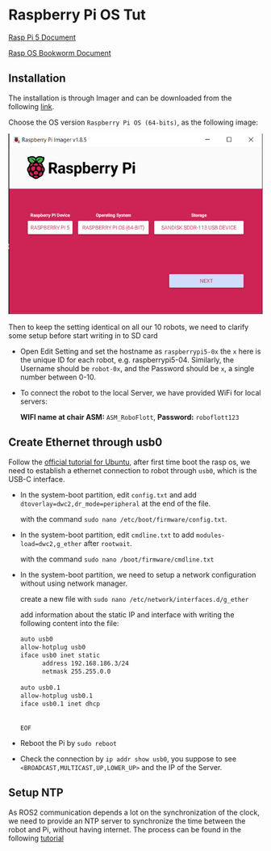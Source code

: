 # Raspberry Pi OS Tut

[Rasp Pi 5 Document](https://www.raspberrypi.com/documentation/computers/getting-started.html) 

[Rasp OS Bookworm Document](https://www.raspberrypi.com/documentation/computers/os.html)

## Installation
The installation is through Imager and can be downloaded from the following [link](https://www.raspberrypi.com/software/).

Choose the OS version `Raspberry Pi OS (64-bits)`, as the following image:

![Rasp1](Tutorials/rasp1.png)

Then to keep the setting identical on all our 10 robots, we need to clarify some setup before start writing in to SD card

- Open Edit Setting and set the hostname as `raspberrypi5-0x` the `x` here is the unique ID for each robot, e.g. raspberrypi5-04. Similarly, the Username should be `robot-0x`, and the Password should be `x`, a single number between 0-10.
- To connect the robot to the local Server, we have provided WiFi for local servers:

  **WIFI name at chair ASM:** `ASM_RoboFlott`, **Password:** `roboflott123`

## Create Ethernet through usb0
Follow the [official tutorial for Ubuntu](https://iroboteducation.github.io/create3_docs/setup/pi4humble/), after first time boot the rasp os, we need to establish a ethernet connection to robot through `usb0`, which is the USB-C interface.

- In the system-boot partition, edit `config.txt` and add `dtoverlay=dwc2,dr_mode=peripheral` at the end of the file.

  with the command `sudo nano /etc/boot/firmware/config.txt`.

- In the system-boot partition, edit `cmdline.txt` to add `modules-load=dwc2,g_ether` after `rootwait`.

  with the command `sudo nano /boot/firmware/cmdline.txt`

- In the system-boot partition, we need to setup a network configuration without using network manager.

  create a new file with `sudo nano /etc/network/interfaces.d/g_ether`

  add information about the static IP and interface with writing the following content into the file:

  ```
  auto usb0
  allow-hotplug usb0
  iface usb0 inet static
        address 192.168.186.3/24
        netmask 255.255.0.0

  auto usb0.1
  allow-hotplug usb0.1
  iface usb0.1 inet dhcp


  EOF
  ```
- Reboot the Pi by `sudo reboot`

- Check the connection by `ip addr show usb0`, you suppose to see `<BROADCAST,MULTICAST,UP,LOWER_UP>` and the IP of the Server.

## Setup NTP 

As ROS2 communication depends a lot on the synchronization of the clock, we need to provide an  NTP server to synchronize the time between the robot and Pi, without having internet. The process can be found in the following [tutorial](https://iroboteducation.github.io/create3_docs/setup/compute-ntp/)

   
